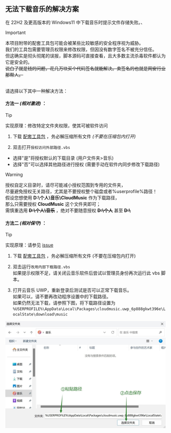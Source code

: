 ## 无法下载音乐的解决方案

在 22H2 及更高版本的 Windows11 中下载音乐时提示文件存储失败。、

> [!IMPORTANT]
> 本项目附带的配套工具包可能会被某些比较敏感的安全程序视为威胁。<br />
> 我们的工具包需要管理员权限来修改权限，但因没有数字签名不被充分信任。<br />
> 但这确实是彻头彻尾的误报，脚本源码可直接查看，且大多数主流杀毒软件都认为它是安全的。<br />
> ~~说白了就是钱的问题，花几万块买个代码签名就能解决。卖签名的也就是网安行业那帮人。~~

&nbsp;<br />
请选择以下其中一种解决方法：

#### 方法一 _(相对激进)_ ：

> [!TIP]
> 实现原理：修改特定文件夹权限，使其可被软件访问

1. 下载 [配套工具包](https://github.com/exp-3/CloudMusic.UWP-Tools/archive/refs/heads/main.zip) ，务必解压缩所有文件 _(不要在压缩包内打开)_

2. 双击打开`授权访问外部路径.vbs`

-  选择"是"将授权默认的下载目录 (用户文件夹>音乐)
-  选择"否"可以选择其他路径进行授权 (需要手动在软件内同步修改下载路径)

> [!WARNING]
> 授权自定义目录时，请尽可能减小授权范围到专用的文件夹，<br />
> 尽量避免授权无关路径，尤其是不要授权整个磁盘或者%userprofile%路径！<br />
> 假设您想使用 **D:\个人\音乐\CloudMusic** 作为下载路径，<br />
> 那么只需要授权 **CloudMusic** 这个文件夹即可；<br />
> 需慎重选用 **~~D:\个人\音乐~~** ，绝对不要随意授权 **~~D:\个人~~** 甚至 **~~D:&#92;~~**

#### 方法二 _(相对保守)_ ：

> [!TIP]
> 实现原理：请参见 [issue](https://github.com/JasonWei512/NetEase-Cloud-Music-UWP-Repack/issues/24)

1. 下载 [配套工具包](https://github.com/exp-3/CloudMusic.UWP-Tools/archive/refs/heads/main.zip) ，务必解压缩所有文件 (不要在压缩包内打开)

2. 双击运行`改用内部下载路径.vbs`<br />
   如果提示权限不足，请关闭云音乐软件后尝试以管理员身份再次运行此 vbs 脚本。

3. 打开云音乐 UWP，重新登录后测试是否可以正常下载音乐。<br />
   如果可以，请不要再改动程序设置中的下载路径。<br />
   如果仍然无法下载，请参照下图，将下载路径设置为<br />
   `%USERPROFILE%\AppData\Local\Packages\cloudmusic.uwp_6p888gkwt396e\LocalState\download\music`

![设置路径示意图](setpath.jpg)
